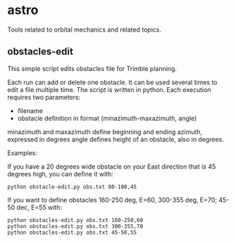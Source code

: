 # astro
Tools related to orbital mechanics and related topics.

## obstacles-edit

This simple script edits obstacles file for Trimble planning.

Each run can add or delete one obstacle. It can be used several times to edit
a file multiple time. The script is written in python. Each execution requires
two parameters:

- filename
- obstacle definition in format (minazimuth-maxazimuth, angle)

minazimuth and maxazimuth define beginning and ending azimuth, expressed in degrees
angle defines height of an obstacle, also in degrees.

Examples:

If you have a 20 degrees wide obstacle on your East direction that is 45 degrees high, you
can define it with:

```
python obstacle-edit.py obs.txt 80-100,45
```

If you want to define obstacles 160-250 deg, E=60, 300-355 deg, E=70; 45-50 dec, E=55 with:

```
python obstacles-edit.py obs.txt 160-250,60
python obstacles-edit.py obs.txt 300-355,70
python obstacles-edit.py obs.txt 45-50,55
```
